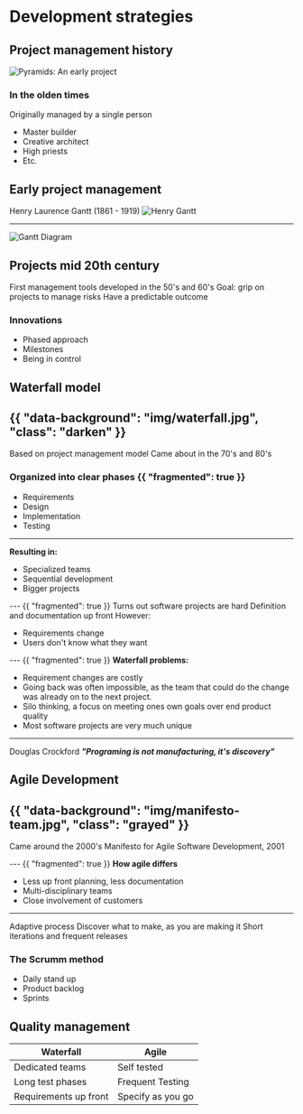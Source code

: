 # Development strategies

## Project management history
![Pyramids: An early project](img/pyramid.gif)

### In the olden times
Originally managed by a single person
- Master builder
- Creative architect
- High priests
- Etc.

## Early project management
Henry Laurence Gantt (1861 - 1919)
![Henry Gantt](img/gantt.jpg)

---
![Gantt Diagram](img/gnatt-diagram.jpg)

## Projects mid 20th century
First management tools developed in the 50's and 60's
Goal: grip on projects to manage risks
Have a predictable outcome

### Innovations
- Phased approach
- Milestones
- Being in control


## Waterfall model
{{
	"data-background": "img/waterfall.jpg",
	"class": "darken"
}}
---
Based on project management model
Came about in the 70's and 80's

### Organized into clear phases {{ "fragmented": true }}
- Requirements
- Design
- Implementation
- Testing

---
**Resulting in:**
- Specialized teams
- Sequential development
- Bigger projects

--- {{ "fragmented": true }}
Turns out software projects are hard
Definition and documentation up front
However:
- Requirements change
- Users don't know what they want

--- {{ "fragmented": true }}
**Waterfall problems:**
- Requirement changes are costly
- Going back was often impossible, as the team that could do the change was already on to the next project.
- Silo thinking, a focus on meeting ones own goals over end product quality
- Most software projects are very much unique

---
Douglas Crockford
***"Programing is not manufacturing, it's discovery"***


## Agile Development
{{
	"data-background": "img/manifesto-team.jpg",
	"class": "grayed"
}}
---
Came around the 2000's
Manifesto for Agile Software Development, 2001

--- {{ "fragmented": true }}
**How agile differs**
- Less up front planning, less documentation
- Multi-disciplinary teams
- Close involvement of customers

---
Adaptive process
Discover what to make, as you are making it
Short iterations and frequent releases

### The Scrumm method
- Daily stand up
- Product backlog
- Sprints

## Quality management
| Waterfall             | Agile				|
|-----------------------|-------------------|
| Dedicated teams       | Self tested		|
| Long test phases      | Frequent Testing	|
| Requirements up front | Specify as you go	|

